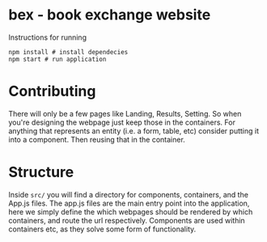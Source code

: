 # bex - book exchange website

Instructions for running 
```
npm install # install dependecies
npm start # run application
`````

# Contributing

There will only be a few pages like Landing, Results, Setting. So when you're
designing the webpage just keep those in the containers. For anything that represents
an entity (i.e. a form, table, etc) consider putting it into a component. Then reusing 
that in the container. 

# Structure
Inside ``src/`` you will find a directory for components, containers, and the App.js files.
The app.js files are the main entry point into the application, here we simply define
the which webpages should be rendered by which containers, and route the url respectively. 
Components are used within containers etc, as they solve some form of functionality. 



